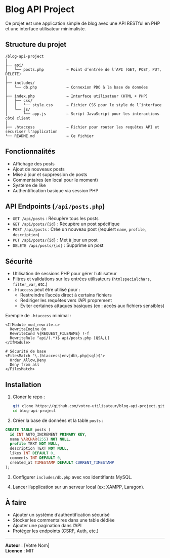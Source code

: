 # Blog API Project

Ce projet est une application simple de blog avec une API RESTful en PHP et une interface utilisateur minimaliste.

## Structure du projet

```
/blog-api-project
│
├── api/
│   └── posts.php          ← Point d’entrée de l’API (GET, POST, PUT, DELETE)
│
├── includes/
│   └── db.php             ← Connexion PDO à la base de données
│
├── index.php              ← Interface utilisateur (HTML + PHP)
│   ├── css/
│   │   └── style.css      ← Fichier CSS pour le style de l’interface
│   └── js/
│       └── app.js         ← Script JavaScript pour les interactions côté client
│
├── .htaccess              ← Fichier pour router les requêtes API et sécuriser l'application
└── README.md              ← Ce fichier
```

## Fonctionnalités

- Affichage des posts
- Ajout de nouveaux posts
- Mise à jour et suppression de posts
- Commentaires (en local pour le moment)
- Système de like
- Authentification basique via session PHP

## API Endpoints (`/api/posts.php`)

- `GET /api/posts` : Récupère tous les posts
- `GET /api/posts/{id}` : Récupère un post spécifique
- `POST /api/posts` : Crée un nouveau post (requiert `name`, `profile`, `description`)
- `PUT /api/posts/{id}` : Met à jour un post
- `DELETE /api/posts/{id}` : Supprime un post

## Sécurité

- Utilisation de sessions PHP pour gérer l’utilisateur
- Filtres et validations sur les entrées utilisateurs (`htmlspecialchars`, `filter_var`, etc.)
- `.htaccess` peut être utilisé pour :
  - Restreindre l’accès direct à certains fichiers
  - Rediriger les requêtes vers l’API proprement
  - Éviter certaines attaques basiques (ex : accès aux fichiers sensibles)

Exemple de `.htaccess` minimal :

```apacheconf
<IfModule mod_rewrite.c>
  RewriteEngine On
  RewriteCond %{REQUEST_FILENAME} !-f
  RewriteRule ^api/(.*)$ api/posts.php [QSA,L]
</IfModule>

# Sécurité de base
<FilesMatch "\.(htaccess|env|db\.php|sql)$">
  Order Allow,Deny
  Deny from all
</FilesMatch>
```

## Installation

1. Cloner le repo :
   ```bash
   git clone https://github.com/votre-utilisateur/blog-api-project.git
   cd blog-api-project
   ```

2. Créer la base de données et la table `posts` :

```sql
CREATE TABLE posts (
  id INT AUTO_INCREMENT PRIMARY KEY,
  name VARCHAR(255) NOT NULL,
  profile TEXT NOT NULL,
  description TEXT NOT NULL,
  likes INT DEFAULT 0,
  comments INT DEFAULT 0,
  created_at TIMESTAMP DEFAULT CURRENT_TIMESTAMP
);
```

3. Configurer `includes/db.php` avec vos identifiants MySQL.

4. Lancer l’application sur un serveur local (ex: XAMPP, Laragon).

## À faire

- Ajouter un système d’authentification sécurisé
- Stocker les commentaires dans une table dédiée
- Ajouter une pagination dans l’API
- Protéger les endpoints (CSRF, Auth, etc.)

---

**Auteur** : [Votre Nom]  
**Licence** : MIT
